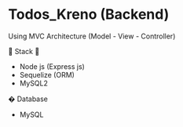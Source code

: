 # Todos_Kreno (Backend)

Using MVC Architecture (Model - View - Controller)

🦖 Stack 🦖
- Node js (Express js)
- Sequelize (ORM)
- MySQL2

� Database
- MySQL
